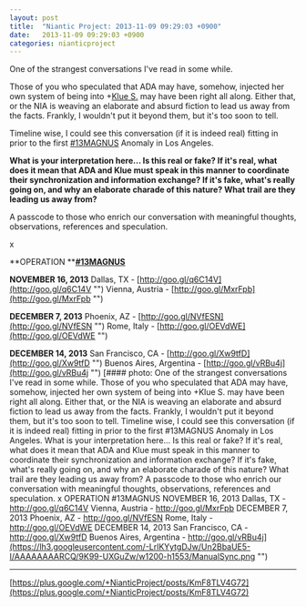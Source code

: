 ```yaml
---
layout: post
title:  "Niantic Project: 2013-11-09 09:29:03 +0900"
date:   2013-11-09 09:29:03 +0900
categories: nianticproject
---
```

One of the strangest conversations I've read in some while.

Those of you who speculated that ADA may have, somehow, injected her own system of being into +[Klue S.](https://plus.google.com/110350977702120778591 "") may have been right all along. Either that, or the NIA is weaving an elaborate and absurd fiction to lead us away from the facts. Frankly, I wouldn't put it beyond them, but it's too soon to tell.

Timeline wise, I could see this conversation (if it is indeed real) fitting in prior to the first [#13MAGNUS](https://plus.google.com/s/%2313MAGNUS "") Anomaly in Los Angeles.

**What is your interpretation here... Is this real or fake? If it's real, what does it mean that ADA and Klue must speak in this manner to coordinate their synchronization and information exchange? If it's fake, what's really going on, and why an elaborate charade of this nature? What trail are they leading us away from?**

A passcode to those who enrich our conversation with meaningful thoughts, observations, references and speculation.

x

**OPERATION ****[#13MAGNUS](https://plus.google.com/s/%2313MAGNUS "")**

**NOVEMBER 16, 2013**
Dallas, TX - [http://goo.gl/q6C14V](http://goo.gl/q6C14V "")
Vienna, Austria - [http://goo.gl/MxrFpb](http://goo.gl/MxrFpb "")

**DECEMBER 7, 2013**
Phoenix, AZ - [http://goo.gl/NVfESN](http://goo.gl/NVfESN "")
Rome, Italy - [http://goo.gl/OEVdWE](http://goo.gl/OEVdWE "")

**DECEMBER 14, 2013**
San Francisco, CA - [http://goo.gl/Xw9tfD](http://goo.gl/Xw9tfD "")
Buenos Aires, Argentina - [http://goo.gl/vRBu4j](http://goo.gl/vRBu4j "")
[#### photo: One of the strangest conversations I've read in some while.
Those of you who speculated that ADA may have, somehow, injected her own system of being into +Klue S. may have been right all along. Either that, or the NIA is weaving an elaborate and absurd fiction to lead us away from the facts. Frankly, I wouldn't put it beyond them, but it's too soon to tell.
Timeline wise, I could see this conversation (if it is indeed real) fitting in prior to the first #13MAGNUS Anomaly in Los Angeles.
What is your interpretation here... Is this real or fake? If it's real, what does it mean that ADA and Klue must speak in this manner to coordinate their synchronization and information exchange? If it's fake, what's really going on, and why an elaborate charade of this nature? What trail are they leading us away from?
A passcode to those who enrich our conversation with meaningful thoughts, observations, references and speculation.
x
OPERATION #13MAGNUS
NOVEMBER 16, 2013
Dallas, TX - http://goo.gl/q6C14V
Vienna, Austria - http://goo.gl/MxrFpb
DECEMBER 7, 2013
Phoenix, AZ - http://goo.gl/NVfESN
Rome, Italy - http://goo.gl/OEVdWE
DECEMBER 14, 2013
San Francisco, CA - http://goo.gl/Xw9tfD
Buenos Aires, Argentina - http://goo.gl/vRBu4j](https://lh3.googleusercontent.com/-LrlKYytgDJw/Un2BbaUE5-I/AAAAAAAARCQ/9K99-UXGuZw/w1200-h1553/ManualSync.png "")
- - -
[https://plus.google.com/+NianticProject/posts/KmF8TLV4G72](https://plus.google.com/+NianticProject/posts/KmF8TLV4G72)
